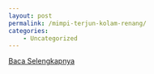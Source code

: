 ```yaml
---
layout: post
permalink: /mimpi-terjun-kolam-renang/
categories:
    - Uncategorized
---
```


[Baca Selengkapnya](/08)